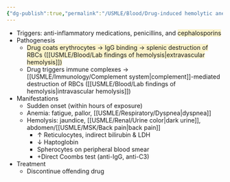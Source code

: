 ```yaml
---
{"dg-publish":true,"permalink":"/USMLE/Blood/Drug-induced hemolytic anemia/"}
---
```


- Triggers: anti-inflammatory medications, penicillins, and <span style="background:rgba(240, 200, 0, 0.2)">cephalosporins</span>
- Pathogenesis
	- <span style="background:rgba(240, 200, 0, 0.2)">Drug coats erythrocytes → IgG binding → splenic destruction of RBCs ([[USMLE/Blood/Lab findings of hemolysis\|extravascular hemolysis]])</span>
	- Drug triggers immune complexes → [[USMLE/Immunology/Complement system\|complement]]-mediated destruction of RBCs ([[USMLE/Blood/Lab findings of hemolysis\|intravascular hemolysis]])
- Manifestations
	- Sudden onset (within hours of exposure)
	- Anemia: fatigue, pallor, [[USMLE/Respiratory/Dyspnea\|dyspnea]]
	- Hemolysis: jaundice, [[USMLE/Renal/Urine color\|dark urine]], abdomen/[[USMLE/MSK/Back pain\|back pain]]
		- ↑ Reticulocytes, indirect bilirubin & LDH
		- ↓ Haptoglobin
		- Spherocytes on peripheral blood smear
		- +Direct Coombs test (anti-IgG, anti-C3)
- Treatment
	- Discontinue offending drug
